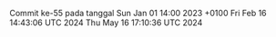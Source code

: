Commit ke-55 pada tanggal Sun Jan 01 14:00 2023 +0100
Fri Feb 16 14:43:06 UTC 2024
Thu May 16 17:10:36 UTC 2024

